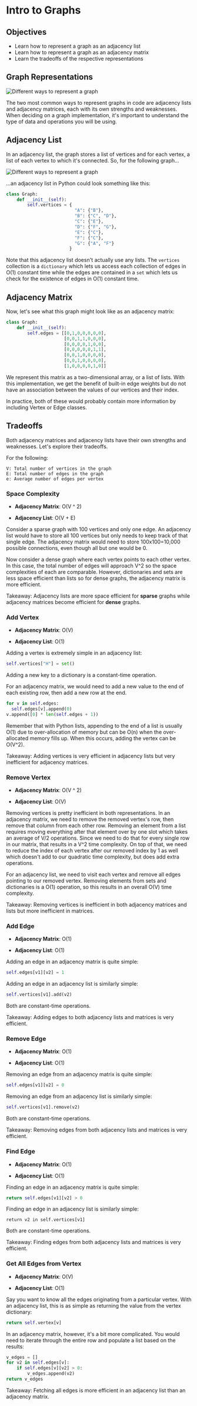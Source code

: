 # Intro to Graphs

## Objectives

* Learn how to represent a graph as an adjacency list
* Learn how to represent a graph as an adjacency matrix
* Learn the tradeoffs of the respective representations

## Graph Representations


![Different ways to represent a graph](img/representations.PNG)


The two most common ways to represent graphs in code are adjacency lists and adjacency matrices, each with its own strengths and weaknesses. When deciding on a graph implementation, it's important to understand the type of data and operations you will be using.

## Adjacency List

In an adjacency list, the graph stores a list of vertices and for each vertex, a list of each vertex to which it's connected. So, for the following graph...

![Different ways to represent a graph](img/sample-graph.PNG)

...an adjacency list in Python could look something like this:

```python
class Graph:
    def __init__(self):
        self.vertices = {
                          "A": {"B"},
                          "B": {"C", "D"},
                          "C": {"E"},
                          "D": {"F", "G"},
                          "E": {"C"},
                          "F": {"C"},
                          "G": {"A", "F"}
                        }
```

Note that this adjacency list doesn't actually use any lists. The `vertices` collection is a `dictionary` which lets us access each collection of edges in O(1) constant time while the edges are contained in a `set` which lets us check for the existence of edges in O(1) constant time.

## Adjacency Matrix

Now, let's see what this graph might look like as an adjacency matrix:

```python
class Graph:
    def __init__(self):
        self.edges = [[0,1,0,0,0,0,0],
                      [0,0,1,1,0,0,0],
                      [0,0,0,0,1,0,0],
                      [0,0,0,0,0,1,1],
                      [0,0,1,0,0,0,0],
                      [0,0,1,0,0,0,0],
                      [1,0,0,0,0,1,0]]
```

We represent this matrix as a two-dimensional array, or a list of lists. With this implementation, we get the benefit of built-in edge weights but do not have an association between the values of our vertices and their index.

In practice, both of these would probably contain more information by including Vertex or Edge classes.


## Tradeoffs

Both adjacency matrices and adjacency lists have their own strengths and weaknesses. Let's explore their tradeoffs.

For the following:

```
V: Total number of vertices in the graph
E: Total number of edges in the graph
e: Average number of edges per vertex
```

### Space Complexity

* **Adjacency Matrix**: O(V ^ 2)

* **Adjacency List**: O(V + E)

Consider a sparse graph with 100 vertices and only one edge. An adjacency list would have to store all 100 vertices but only needs to keep track of that single edge. The adjacency matrix would need to store 100x100=10,000 possible connections, even though all but one would be 0.

Now consider a dense graph where each vertex points to each other vertex. In this case, the total number of edges will approach V^2 so the space complexities of each are comparable. However, dictionaries and sets are less space efficient than lists so for dense graphs, the adjacency matrix is more efficient.

Takeaway: Adjacency lists are more space efficient for __sparse__ graphs while adjacency matrices become efficient for __dense__ graphs.


### Add Vertex

* **Adjacency Matrix**: O(V)

* **Adjacency List**: O(1)

Adding a vertex is extremely simple in an adjacency list:

```Python
self.vertices["H"] = set()
```

Adding a new key to a dictionary is a constant-time operation.

For an adjacency matrix, we would need to add a new value to the end of each existing row, then add a new row at the end.

```Python
for v in self.edges:
  self.edges[v].append(0)
v.append([0] * len(self.edges + 1))
```

Remember that with Python lists, appending to the end of a list is usually O(1) due to over-allocation of memory but can be O(n) when the over-allocated memory fills up. When this occurs, adding the vertex can be O(V^2).

Takeaway: Adding vertices is very efficient in adjacency lists but very inefficient for adjacency matrices.


### Remove Vertex

* **Adjacency Matrix**: O(V ^ 2)

* **Adjacency List**: O(V)

Removing vertices is pretty inefficient in both representations. In an adjacency matrix, we need to remove the removed vertex's row, then remove that column from each other row. Removing an element from a list requires moving everything after that element over by one slot which takes an average of V/2 operations. Since we need to do that for every single row in our matrix, that results in a V^2 time complexity. On top of that, we need to reduce the index of each vertex after our removed index by 1 as well which doesn't add to our quadratic time complexity, but does add extra operations.

For an adjacency list, we need to visit each vertex and remove all edges pointing to our removed vertex. Removing elements from sets and dictionaries is a O(1) operation, so this results in an overall O(V) time complexity.

Takeaway: Removing vertices is inefficient in both adjacency matrices and lists but more inefficient in matrices.


### Add Edge

* **Adjacency Matrix**: O(1)

* **Adjacency List**: O(1)

Adding an edge in an adjacency matrix is quite simple:

```Python
self.edges[v1][v2] = 1
```

Adding an edge in an adjacency list is similarly simple:

```Python
self.vertices[v1].add(v2)
```

Both are constant-time operations.

Takeaway: Adding edges to both adjacency lists and matrices is very efficient.


### Remove Edge

* **Adjacency Matrix**: O(1)

* **Adjacency List**: O(1)

Removing an edge from an adjacency matrix is quite simple:

```Python
self.edges[v1][v2] = 0
```

Removing an edge from an adjacency list is similarly simple:

```Python
self.vertices[v1].remove(v2)
```

Both are constant-time operations.

Takeaway: Removing edges from both adjacency lists and matrices is very efficient.


### Find Edge

* **Adjacency Matrix**: O(1)

* **Adjacency List**: O(1)

Finding an edge in an adjacency matrix is quite simple:

```Python
return self.edges[v1][v2] > 0
```

Finding an edge in an adjacency list is similarly simple:

```
return v2 in self.vertices[v1]
```

Both are constant-time operations.

Takeaway: Finding edges from both adjacency lists and matrices is very efficient.


### Get All Edges from Vertex

* **Adjacency Matrix**: O(V)

* **Adjacency List**: O(1)

Say you want to know all the edges originating from a particular vertex. With an adjacency list, this is as simple as returning the value from the vertex dictionary:

```Python
return self.vertex[v]
```

In an adjacency matrix, however, it's a bit more complicated. You would need to iterate through the entire row and populate a list based on the results:

```Python
v_edges = []
for v2 in self.edges[v]:
    if self.edges[v][v2] > 0:
        v_edges.append(v2)
return v_edges
```

Takeaway: Fetching all edges is more efficient in an adjacency list than an adjacency matrix.










